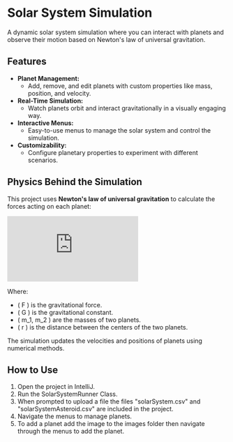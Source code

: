 # Solar System Simulation

A dynamic solar system simulation where you can interact with planets and observe their motion based on Newton's law of universal gravitation.

## Features
- **Planet Management:**
  - Add, remove, and edit planets with custom properties like mass, position, and velocity.
- **Real-Time Simulation:**
  - Watch planets orbit and interact gravitationally in a visually engaging way.
- **Interactive Menus:**
  - Easy-to-use menus to manage the solar system and control the simulation.
- **Customizability:**
  - Configure planetary properties to experiment with different scenarios.

## Physics Behind the Simulation
This project uses **Newton's law of universal gravitation** to calculate the forces acting on each planet:

![Formula](https://latex.codecogs.com/svg.latex?F%20%3D%20G%20%5Cfrac%7Bm_1%20%5Ccdot%20m_2%7D%7Br%5E2%7D)

Where:
- \( F \) is the gravitational force.
- \( G \) is the gravitational constant.
- \( m_1, m_2 \) are the masses of two planets.
- \( r \) is the distance between the centers of the two planets.

The simulation updates the velocities and positions of planets using numerical methods.

## How to Use

1. Open the project in IntelliJ.
2. Run the SolarSystemRunner Class.
3. When prompted to upload a file the files "solarSystem.csv" and "solarSystemAsteroid.csv" are included in the project.
4. Navigate the menus to manage planets.
5. To add a planet add the image to the images folder then navigate through the menus to add the planet. 

